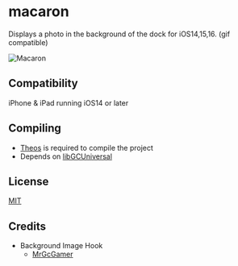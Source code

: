 # macaron
Displays a photo in the background of the dock for iOS14,15,16.
(gif compatible)

![Macaron](https://github.com/straight-tamago/macaron/assets/50686545/97e87c2c-8d20-457a-bb02-b52353c21d5c)

## Compatibility
iPhone & iPad running iOS14 or later

## Compiling
  - [Theos](https://theos.dev/) is required to compile the project
  - Depends on [libGCUniversal](https://github.com/MrGcGamer/LibGcUniversalDocumentation)

## License
[MIT](https://github.com/shimajiron/macaron/blob/master/LICENSE.md)

## Credits
  - Background Image Hook
    - [MrGcGamer](https://twitter.com/MrGcGamer)
